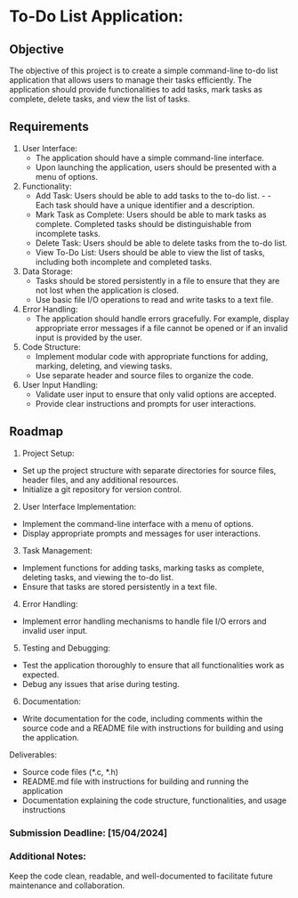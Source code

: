 # To-Do List Application:
## Objective
The objective of this project is to create a simple command-line to-do list application that allows users to manage their tasks efficiently. The application should provide functionalities to add tasks, mark tasks as complete, delete tasks, and view the list of tasks.

## Requirements

1. User Interface:
    - The application should have a simple command-line interface.
    - Upon launching the application, users should be presented with a menu of options.
2. Functionality:
    - Add Task: Users should be able to add tasks to the to-do list. - - Each task should have a unique identifier and a description.
    - Mark Task as Complete: Users should be able to mark tasks as complete. Completed tasks should be distinguishable from incomplete tasks.
    - Delete Task: Users should be able to delete tasks from the to-do list.
    - View To-Do List: Users should be able to view the list of tasks, including both incomplete and completed tasks.
3. Data Storage:
    - Tasks should be stored persistently in a file to ensure that they are not lost when the application is closed.
    - Use basic file I/O operations to read and write tasks to a text file.
4. Error Handling:
    - The application should handle errors gracefully. For example, display appropriate error messages if a file cannot be opened or if an invalid input is provided by the user.
5. Code Structure:
    - Implement modular code with appropriate functions for adding, marking, deleting, and viewing tasks.
    - Use separate header and source files to organize the code.
5. User Input Handling:
    - Validate user input to ensure that only valid options are accepted.
    - Provide clear instructions and prompts for user interactions.

## Roadmap
1. Project Setup:

- Set up the project structure with separate directories for source files, header files, and any additional resources.
- Initialize a git repository for version control.

2. User Interface Implementation:

- Implement the command-line interface with a menu of options.
- Display appropriate prompts and messages for user interactions.

3. Task Management:

- Implement functions for adding tasks, marking tasks as complete, deleting tasks, and viewing the to-do list.
- Ensure that tasks are stored persistently in a text file.

4. Error Handling:

- Implement error handling mechanisms to handle file I/O errors and invalid user input.

5. Testing and Debugging:

- Test the application thoroughly to ensure that all functionalities work as expected.
- Debug any issues that arise during testing.

6. Documentation:

- Write documentation for the code, including comments within the source code and a README file with instructions for building and using the application.

Deliverables:

- Source code files (*.c, *.h)
- README.md file with instructions for building and running the application
- Documentation explaining the code structure, functionalities, and usage instructions

### Submission Deadline: [15/04/2024]

### Additional Notes:

Keep the code clean, readable, and well-documented to facilitate future maintenance and collaboration.